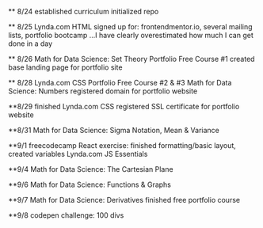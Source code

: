 ** 8/24
established curriculum
initialized repo

** 8/25
Lynda.com HTML
signed up for: frontendmentor.io, several mailing lists, portfolio bootcamp
...I have clearly overestimated how much I can get done in a day

** 8/26
Math for Data Science: Set Theory
Portfolio Free Course #1
created base landing page for portfolio site

** 8/28
Lynda.com CSS
Portfolio Free Course #2 & #3
Math for Data Science: Numbers
registered domain for portfolio website

**8/29
finished Lynda.com CSS
registered SSL certificate for portfolio website

**8/31
Math for Data Science: Sigma Notation, Mean & Variance

**9/1
freecodecamp React exercise: finished formatting/basic layout, created variables
Lynda.com JS Essentials

**9/4
Math for Data Science: The Cartesian Plane

**9/6
Math for Data Science: Functions & Graphs

**9/7
Math for Data Science: Derivatives
finished free portfolio course

**9/8
codepen challenge: 100 divs
